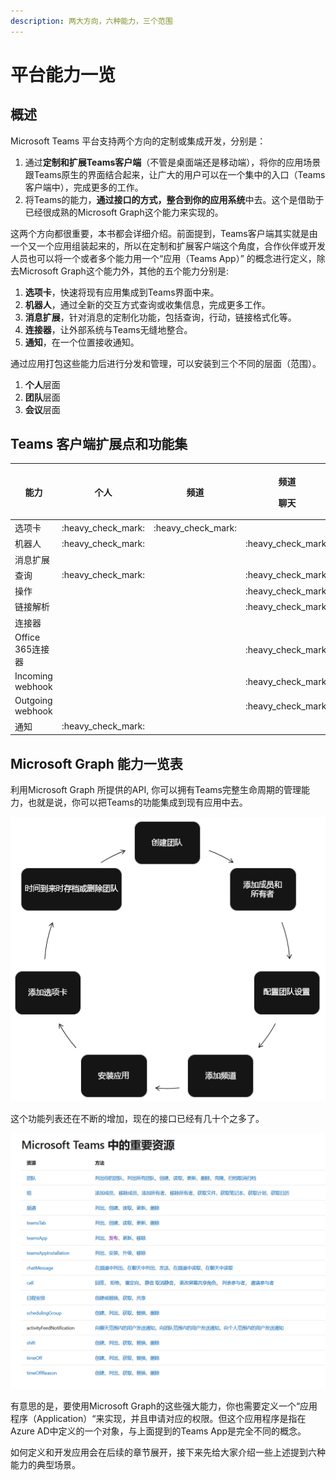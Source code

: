 ```yaml
---
description: 两大方向，六种能力，三个范围
---
```


# 平台能力一览

## 概述

Microsoft Teams 平台支持两个方向的定制或集成开发，分别是：

1. 通过**定制和扩展Teams客户端**（不管是桌面端还是移动端），将你的应用场景跟Teams原生的界面结合起来，让广大的用户可以在一个集中的入口（Teams客户端中），完成更多的工作。
2. 将Teams的能力，**通过接口的方式，整合到你的应用系统**中去。这个是借助于已经很成熟的Microsoft Graph这个能力来实现的。

这两个方向都很重要，本书都会详细介绍。前面提到，Teams客户端其实就是由一个又一个应用组装起来的，所以在定制和扩展客户端这个角度，合作伙伴或开发人员也可以将一个或者多个能力用一个“应用（Teams App）” 的概念进行定义，除去Microsoft Graph这个能力外，其他的五个能力分别是:

1. **选项卡**，快速将现有应用集成到Teams界面中来。
2. **机器人**，通过全新的交互方式查询或收集信息，完成更多工作。
3. **消息扩展**，针对消息的定制化功能，包括查询，行动，链接格式化等。
4. **连接器**，让外部系统与Teams无缝地整合。
5. **通知**，在一个位置接收通知。

通过应用打包这些能力后进行分发和管理，可以安装到三个不同的层面（范围）。

1. **个人**层面
2. **团队**层面
3. **会议**层面

## Teams 客户端扩展点和功能集

| **能力**               | **个人**               | **频道**               | <p><strong>频道</strong></p><p><strong>聊天</strong></p> | **单聊**               | **群聊**               | <p><strong>会议</strong></p><p><strong>聊天</strong></p> | **会议**               |
| -------------------- | -------------------- | -------------------- | ---------------------------------------------------- | -------------------- | -------------------- | ---------------------------------------------------- | -------------------- |
| 选项卡                  | :heavy\_check\_mark: | :heavy\_check\_mark: |                                                      | :heavy\_check\_mark: | :heavy\_check\_mark: |                                                      | :heavy\_check\_mark: |
| 机器人                  | :heavy\_check\_mark: |                      | :heavy\_check\_mark:                                 | :heavy\_check\_mark: | :heavy\_check\_mark: | :heavy\_check\_mark:                                 | :heavy\_check\_mark: |
| 消息扩展                 |                      |                      |                                                      |                      |                      |                                                      |                      |
|     查询               | :heavy\_check\_mark: |                      | :heavy\_check\_mark:                                 | :heavy\_check\_mark: | :heavy\_check\_mark: | :heavy\_check\_mark:                                 |                      |
|     操作               |                      |                      | :heavy\_check\_mark:                                 | :heavy\_check\_mark: | :heavy\_check\_mark: | :heavy\_check\_mark:                                 |                      |
|     链接解析             |                      |                      | :heavy\_check\_mark:                                 | :heavy\_check\_mark: | :heavy\_check\_mark: | :heavy\_check\_mark:                                 |                      |
| 连接器                  |                      |                      |                                                      |                      |                      |                                                      |                      |
|     Office 365连接器    |                      |                      | :heavy\_check\_mark:                                 |                      |                      |                                                      |                      |
|     Incoming webhook |                      |                      | :heavy\_check\_mark:                                 |                      |                      |                                                      |                      |
|     Outgoing webhook |                      |                      | :heavy\_check\_mark:                                 |                      |                      |                                                      |                      |
| 通知                   | :heavy\_check\_mark: |                      |                                                      |                      |                      |                                                      |                      |

## Microsoft Graph 能力一览表

利用Microsoft Graph 所提供的API, 你可以拥有Teams完整生命周期的管理能力，也就是说，你可以把Teams的功能集成到现有应用中去。

![](<../../.gitbook/assets/图片 (6).png>)

这个功能列表还在不断的增加，现在的接口已经有几十个之多了。

![](<../../.gitbook/assets/图片 (7).png>)

有意思的是，要使用Microsoft Graph的这些强大能力，你也需要定义一个“应用程序（Application）“来实现，并且申请对应的权限。但这个应用程序是指在Azure AD中定义的一个对象，与上面提到的Teams App是完全不同的概念。

如何定义和开发应用会在后续的章节展开，接下来先给大家介绍一些上述提到六种能力的典型场景。
